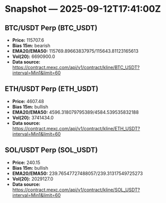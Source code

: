 # Snapshot — 2025-09-12T17:41:00Z

## BTC/USDT Perp (BTC_USDT)
- **Price:** 115707.6
- **Bias 15m:** bearish
- **EMA20/EMA50:** 115769.89663837975/115643.81123165613
- **Vol(20):** 6690900.0
- **Data source:** https://contract.mexc.com/api/v1/contract/kline/BTC_USDT?interval=Min1&limit=60

## ETH/USDT Perp (ETH_USDT)
- **Price:** 4607.48
- **Bias 15m:** bullish
- **EMA20/EMA50:** 4596.318079795389/4584.539535832188
- **Vol(20):** 3741434.0
- **Data source:** https://contract.mexc.com/api/v1/contract/kline/ETH_USDT?interval=Min1&limit=60

## SOL/USDT Perp (SOL_USDT)
- **Price:** 240.15
- **Bias 15m:** bullish
- **EMA20/EMA50:** 239.76547727488057/239.31317549725273
- **Vol(20):** 2029127.0
- **Data source:** https://contract.mexc.com/api/v1/contract/kline/SOL_USDT?interval=Min1&limit=60
